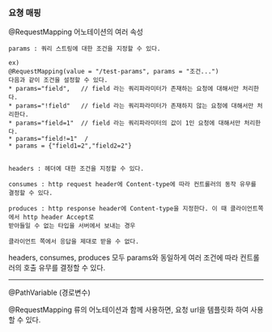 ### 요쳥 매핑

@RequestMapping 어노테이션의 여러 속성

```
params : 쿼리 스트링에 대한 조건을 지정할 수 있다. 

ex) 
@RequestMapping(value = "/test-params", params = "조건...")
다음과 같이 조건을 설정할 수 있다.
* params="field",   // field 라는 쿼리파라미터가 존재하는 요청에 대해서만 처리한다. 
* params="!field"   // field 라는 쿼리파라미터가 존재하지 않는 요청에 대해서만 처리한다. 
* params="field=1"  // field 라는 쿼리파라미터의 값이 1인 요청에 대해서만 처리한다. 
* params="field!=1"  /
* params = {"field1=2","field2=2"}


headers : 헤더에 대한 조건을 지정할 수 있다.

consumes : http request header에 Content-type에 따라 컨트롤러의 동작 유무를 결정할 수 있다.
 
produces : http response header에 Content-type을 지정한다. 이 때 클라이언트쪽에서 http header Accept로
받아들일 수 없는 타입을 서버에서 보내는 경우

클라이언트 쪽에서 응답을 제대로 받을 수 없다.
```

headers, consumes, produces 모두 params와 동일하게 여러 조건에 따라 컨트롤러의 호출 유무를 결정할 수 있다.

---
@PathVariable (경로변수)

@RequestMapping 류의 어노테이션과 함께 사용하면, 요청 url을 템플릿화 하여 사용할 수 있다. 
